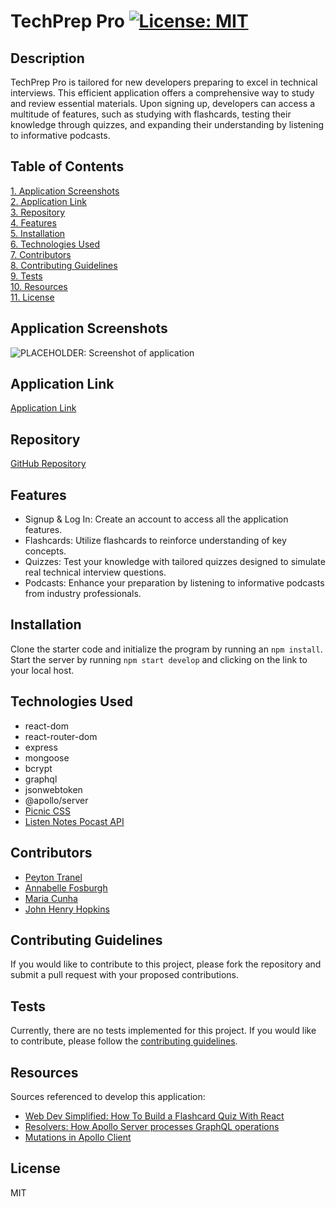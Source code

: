 # TechPrep Pro [![License: MIT](https://img.shields.io/badge/License-MIT-yellow.svg)](https://opensource.org/licenses/MIT)  

## Description
TechPrep Pro is tailored for new developers preparing to excel in technical interviews. This efficient application offers a comprehensive way to study and review essential materials. Upon signing up, developers can access a multitude of features, such as studying with flashcards, testing their knowledge through quizzes, and expanding their understanding by listening to informative podcasts.

## Table of Contents  
[1. Application Screenshots](#application-screenshots)  
[2. Application Link](#application-link)  
[3. Repository](#repository)  
[4. Features](#features)  
[5. Installation](#installation)  
[6. Technologies Used](#technologies-used)  
[7. Contributors](#contributors)  
[8. Contributing Guidelines](#contributing-guidelines)  
[9. Tests](#tests)  
[10. Resources](#resources)  
[11. License](#license)  

## Application Screenshots
![PLACEHOLDER: Screenshot of application]()

## Application Link
[Application Link](https://techprep-client-a7f9715bc023.herokuapp.com/)

## Repository
[GitHub Repository](https://github.com/annabellefosburgh/dangerous-wombat)

## Features
* Signup & Log In: Create an account to access all the application features.
* Flashcards: Utilize flashcards to reinforce understanding of key concepts.
* Quizzes: Test your knowledge with tailored quizzes designed to simulate real technical interview questions.
* Podcasts: Enhance your preparation by listening to informative podcasts from industry professionals.

## Installation
Clone the starter code and initialize the program by running an ``` npm install ```. Start the server by running ``` npm start develop ``` and clicking on the link to your local host.

## Technologies Used
* react-dom
* react-router-dom
* express
* mongoose
* bcrypt
* graphql
* jsonwebtoken
* @apollo/server
* [Picnic CSS](https://picnicss.com/)
* [Listen Notes Pocast API](https://www.listennotes.com/api/)

## Contributors
* [Peyton Tranel](https://github.com/pjt3232)
* [Annabelle Fosburgh](https://github.com/annabellefosburgh)
* [Maria Cunha](https://github.com/MCunha17)
* [John Henry Hopkins](https://github.com/jhhopkins13)

## Contributing Guidelines
If you would like to contribute to this project, please fork the repository and submit a pull request with your proposed contributions.

## Tests
Currently, there are no tests implemented for this project. If you would like to contribute, please follow the [contributing guidelines](#contributing-guidelines).

## Resources
Sources referenced to develop this application:
* [Web Dev Simplified: How To Build a Flashcard Quiz With React](https://www.youtube.com/watch?v=hEtZ040fsD8&t=1214s)
* [Resolvers: How Apollo Server processes GraphQL operations](https://www.apollographql.com/docs/apollo-server/v3/data/resolvers/)
* [Mutations in Apollo Client](https://www.apollographql.com/docs/react/data/mutations/)

## License
MIT